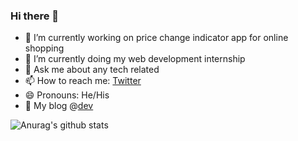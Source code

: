 ### Hi there 👋


- 🔭 I’m currently working on price change indicator app for online shopping
- 🌱 I’m currently doing my web development internship
- 💬 Ask me about any tech related
- 📫 How to reach me: [Twitter](https://twitter.com/corpuscle18)
- 😄 Pronouns: He/His
- 📝 My blog @[dev](https://dev.to/veerreshr)

![Anurag's github stats](https://github-readme-stats.vercel.app/api?username=veerreshr)
